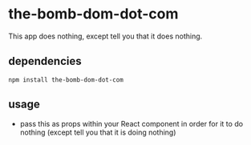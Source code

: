 # the-bomb-dom-dot-com

This app does nothing, except tell you that it does nothing.

## dependencies

`npm install the-bomb-dom-dot-com`

## usage

* pass this as props within your React component in order for it to do nothing (except tell you that it is doing nothing)
